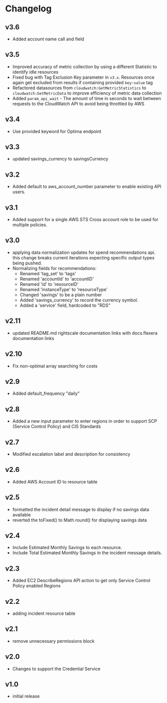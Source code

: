 # Changelog

## v3.6

- Added account name call and field

## v3.5
- Improved accuracy of metric collection by using a different Statistic to identify idle resources
- Fixed bug with Tag Exclusion Key parameter in `v3.x`.  Resources once again get excluded from results if containing provided `key:value` tag
- Refactored datasources from `cloudwatch:GetMetricStatistics` to `cloudwatch:GetMetricData` to improve efficiency of metric data collection
- Added `param_api_wait` - The amount of time in seconds to wait between requests to the CloudWatch API to avoid being throttled by AWS

## v3.4

- Use provided keyword for Optima endpoint

## v3.3

- updated savings_currency to savingsCurrency

## v3.2

- Added default to aws_account_number parameter to enable existing API users.

## v3.1

- Added support for a single AWS STS Cross account role to be used for multiple policies.

## v3.0

- applying data normalization updates for spend recommendations api. this change breaks current iterations expecting specific output types being pushed.
- Normalizing fields for recommendations:
  - Renamed 'tag_set' to 'tags'
  - Renamed 'accountId' to 'accountID'
  - Renamed 'id' to 'resourceID'
  - Renamed 'instanceType' to 'resourceType'
  - Changed 'savings' to be a plain number
  - Added 'savings_currency' to record the currency symbol.
  - Added a 'service' field, hardcoded to "RDS"

## v2.11

- updated README.md rightscale documentation links with docs.flexera documentation links

## v2.10

- Fix non-optimal array searching for costs

## v2.9

- Added default_frequency "daily"

## v2.8

- Added a new input parameter to enter regions in order to support SCP (Service Control Policy) and CIS Standards

## v2.7

- Modified escalation label and description for consistency

## v2.6

- Added AWS Account ID to resource table

## v2.5

- formatted the incident detail message to display if no savings data available
- reverted the toFixed() to Math.round() for displaying savings data

## v2.4

- Include Estimated Monthly Savings to each resource.
- Include Total Estimated Monthly Savings in the incident message details.

## v2.3

- Added EC2 DescribeRegions API action to get only Service Control Policy enabled Regions

## v2.2

- adding incident resource table

## v2.1

- remove unnecessary permissions block

## v2.0

- Changes to support the Credential Service

## v1.0

- initial release
